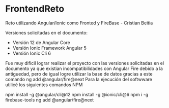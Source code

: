 # FrontendReto
Reto utilizando Angular/Ionic como Fronted y FireBase - Cristian Beitia

Versiones solicitadas en el documento:

- Versión 12 de Angular Core
- Versión Ionic Framework Angular 5
- Versión Ionic Cli 6

Fue muy dificil lograr realizar el proyecto con las versiones solicitadas en el documento ya que existian incompatibilidades con Angular Fire debido a la antiguedad, pero de igual logre utilizar la base de datos gracias a este comando ng add @angular/fire@next
Para la ejecución del softwware utilicé los siguientes comandos NPM

npm install -g @angular/cli@12 
npm install -g @ionic/cli@6
npm i -g firebase-tools
ng add @angular/fire@next

